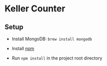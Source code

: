 # Keller Counter

## Setup

- Install MongoDB: `brew install mongodb`

- Install [npm](https://www.npmjs.com/)

- Run `npm install` in the project root directory
